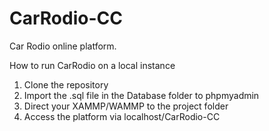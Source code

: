 # CarRodio-CC
Car Rodio online platform.


How to run CarRodio on a local instance

1. Clone the repository 
2. Import the .sql file in the Database folder to phpmyadmin
3. Direct your XAMMP/WAMMP to the project folder
4. Access the platform via localhost/CarRodio-CC
